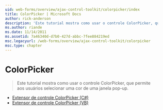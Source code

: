 ```yaml
---
uid: web-forms/overview/ajax-control-toolkit/colorpicker/index
title: ColorPicker | Microsoft Docs
author: rick-anderson
description: 'Este tutorial mostra como usar o controle ColorPicker, que permite aos usuários selecionar uma cor de uma janela pop-up.'
ms.author: riande
ms.date: 11/14/2011
ms.assetid: 7a46340d-d7b0-427d-abbc-7fee884219ed
msc.legacyurl: /web-forms/overview/ajax-control-toolkit/colorpicker
msc.type: chapter
---
```

<a name="colorpicker"></a>ColorPicker
====================
> Este tutorial mostra como usar o controle ColorPicker, que permite aos usuários selecionar uma cor de uma janela pop-up.


- [Extensor de controle ColorPicker (C#)](using-the-colorpicker-control-extender-cs.md)
- [Extensor de controle ColorPicker (VB)](using-the-colorpicker-control-extender-vb.md)
